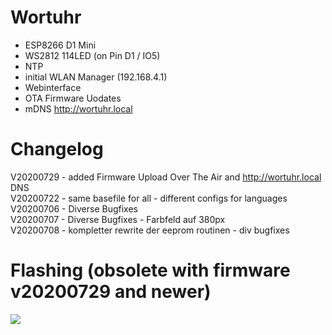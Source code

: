 # Wortuhr

* ESP8266 D1 Mini
* WS2812 114LED (on Pin D1 / IO5)
* NTP
* initial WLAN Manager (192.168.4.1)
* Webinterface
* OTA Firmware Uodates
* mDNS http://wortuhr.local

# Changelog  
V20200729 - added Firmware Upload Over The Air and http://wortuhr.local DNS   
V20200722 - same basefile for all - different configs for languages  
V20200706 - Diverse Bugfixes  
V20200707 - Diverse Bugfixes - Farbfeld auf 380px  
V20200708 - kompletter rewrite der eeprom routinen - div bugfixes  

# Flashing (obsolete with firmware v20200729 and newer)
<img src=https://github.com/eokgnah/Wortuhr/blob/master/Flash.png>

